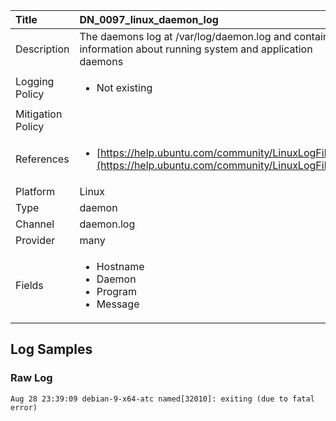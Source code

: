 | Title             | DN_0097_linux_daemon_log                                                                                                      |
|:------------------|:-----------------------------------------------------------------------------------------------------------------|
| Description       | The daemons log at /var/log/daemon.log and contains information about running  system and application daemons                                                                                                |
| Logging Policy    | <ul><li> Not existing </li></ul> |
| Mitigation Policy | |
| References     		| <ul><li>[https://help.ubuntu.com/community/LinuxLogFiles](https://help.ubuntu.com/community/LinuxLogFiles)</li></ul>                                  |
| Platform       		| Linux   |
| Type           		| daemon 		| 
| Channel        		| daemon.log    |
| Provider       		| many   |
| Fields         		| <ul><li>Hostname</li><li>Daemon</li><li>Program</li><li>Message</li></ul>                                               |


## Log Samples

### Raw Log

```
Aug 28 23:39:09 debian-9-x64-atc named[32010]: exiting (due to fatal error)

```





